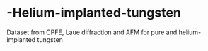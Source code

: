 # -Helium-implanted-tungsten
Dataset from CPFE, Laue diffraction and AFM for pure and helium-implanted tungsten

